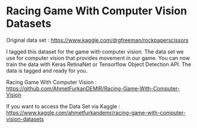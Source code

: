 # Racing Game With Computer Vision Datasets 

Original data set : https://www.kaggle.com/drgfreeman/rockpaperscissors

I tagged this dataset for the game with computer vision.
The data set we use for computer vision that provides movement in our game.
You can now train the data with Keras RetinaNet or Tensorflow Object Detection API.
The data is tagged and ready for you.

Racing Game With Computer Vision : https://github.com/AhmetFurkanDEMIR/Racing-Game-With-Computer-Vision

If you want to access the Data Set via Kaggle : https://www.kaggle.com/ahmetfurkandemr/racing-game-with-computer-vision-datasets
